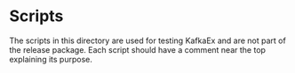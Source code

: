# Scripts

The scripts in this directory are used for testing KafkaEx and are not part of
the release package. Each script should have a comment near the top explaining
its purpose.
